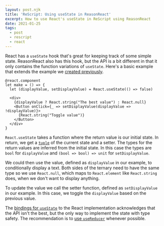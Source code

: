 ```yaml
---
layout: post.njk
title: 'ReScript: Using useState in ReasonReact'
excerpt: How to use React's useState in ReScript using ReasonReact
date: 2021-01-25
tags:
  - post
  - rescript
  - react
---
```


React has a `useState` hook that's great for keeping track of some simple state.
ReasonReact also has this hook, but the API is a bit different in that it only contains
the function variations of `useState`. Here's a basic example that extends the
example we [created previously](/posts/using-react-components-in-rescript/).

```reason
@react.component
let make = () => {
  let (displayValue, setDisplayValue) = React.useState(() => false)

  <div>
    {displayValue ? React.string("The best value") : React.null}
    <Button onClick={_ => setDisplayValue(displayValue => !displayValue)}>
      {React.string("Toggle value")}
    </Button>
  </div>
}
```

`React.useState` takes a function where the return value is our initial state. In return, we get a [`tuple`](https://rescript-lang.org/docs/manual/latest/tuple) of the current
state and a setter. The types for the return values are inferred from the initial state. In this case the types are `bool` for `displayValue` and `(bool => bool) => unit` for `setDisplayValue`.

We could then use the value, defined as `displayValue` in our example, to
conditionally display a text. Both sides of the ternary need to have the same
type so we use `React.null`, which maps to `React.element` like `React.string`
does, when we don't want to display anything.

To update the value we call the setter function, defined as `setDisplayValue` in
our example. In this case, we toggle the `displayValue` based on the previous
value.

The [bindings for `useState`](https://github.com/reasonml/reason-react/blob/master/src/React.re#L192) to the React implementation acknowledges that the API isn't the best, but the only way to implement the state with type safety. The recommendation is to [use `useReducer`](/posts/using-usereducer-in-reasonreact/) whenever possible.
